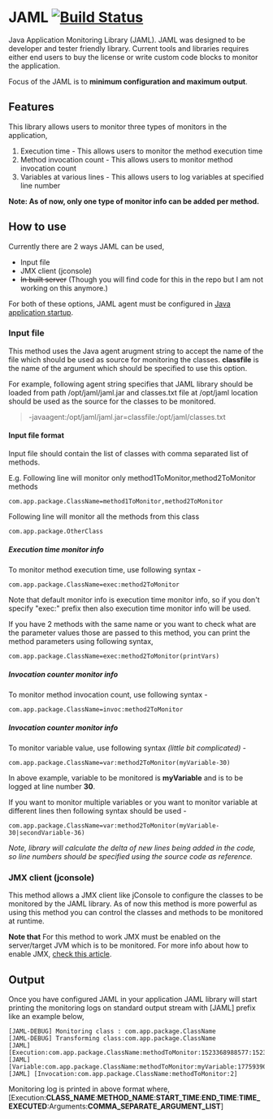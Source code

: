 # JAML [![Build Status](https://travis-ci.org/sachingorade/jaml.svg?branch=master)](https://travis-ci.org/sachingorade/jaml)
Java Application Monitoring Library (JAML). JAML was designed to be developer and tester friendly library. Current tools and libraries requires either end users to buy the license or write custom code blocks to monitor the application.

Focus of the JAML is to **minimum configuration and maximum output**.

## Features
This library allows users to monitor three types of monitors in the application,
1. Execution time - This allows users to monitor the method execution time
1. Method invocation count - This allows users to monitor method invocation count
1. Variables at various lines - This allows users to log variables at specified line number

**Note: As of now, only one type of monitor info can be added per method.**

## How to use
Currently there are 2 ways JAML can be used,
- Input file
- JMX client (jconsole)
- ~~In built server~~ (Though you will find code for this in the repo but I am not working on this anymore.)

For both of these options, JAML agent must be configured in [Java application startup](https://docs.oracle.com/javase/1.5.0/docs/api/java/lang/instrument/package-summary.html).

### Input file
This method uses the Java agent arugment string to accept the name of the file which should be used as source for monitoring the classes. **classfile** is the name of the argument which should be specified to use this option.

For example, following agent string specifies that JAML library should be loaded from path /opt/jaml/jaml.jar and classes.txt file at /opt/jaml location should be used as the source for the classes to be monitored.
> -javaagent:/opt/jaml/jaml.jar=classfile:/opt/jaml/classes.txt

#### Input file format
Input file should contain the list of classes with comma separated list of methods. 

E.g.
Following line will monitor only method1ToMonitor,method2ToMonitor methods
```
com.app.package.ClassName=method1ToMonitor,method2ToMonitor
```
Following line will monitor all the methods from this class
```
com.app.package.OtherClass
```

##### Execution time monitor info
To monitor method execution time, use following syntax -
```
com.app.package.ClassName=exec:method2ToMonitor
```
Note that default monitor info is execution time monitor info, so if you don't specify "exec:" prefix then also execution time monitor info will be used.

If you have 2 methods with the same name or you want to check what are the parameter values those are passed to this method, you can print the method parameters using following syntax,
```
com.app.package.ClassName=exec:method2ToMonitor(printVars)
```

##### Invocation counter monitor info
To monitor method invocation count, use following syntax -
```
com.app.package.ClassName=invoc:method2ToMonitor
```

##### Invocation counter monitor info
To monitor variable value, use following syntax *(little bit complicated)* -
```
com.app.package.ClassName=var:method2ToMonitor(myVariable-30)
```
In above example, variable to be monitored is **myVariable** and is to be logged at line number **30**.

If you want to monitor multiple variables or you want to monitor variable at different lines then following syntax should be used -
```
com.app.package.ClassName=var:method2ToMonitor(myVariable-30|secondVariable-36)
```
*Note, library will calculate the delta of new lines being added in the code, so line numbers should be specified using the source code as reference.*

### JMX client (jconsole)
This method allows a JMX client like jConsole to configure the classes to be monitored by the JAML library. As of now this method is more powerful as using this method you can control the classes and methods to be monitored at runtime.

**Note that** For this method to work JMX must be enabled on the server/target JVM which is to be monitored. For more info about how to enable JMX, [check this article](https://docs.oracle.com/javase/8/docs/technotes/guides/management/agent.html#gcyjz).

## Output
Once you have configured JAML in your application JAML library will start printing the monitoring logs on standard output stream with [JAML] prefix like an example below,

```
[JAML-DEBUG] Monitoring class : com.app.package.ClassName
[JAML-DEBUG] Transforming class:com.app.package.ClassName
[JAML] [Execution:com.app.package.ClassName:methodToMonitor:1523368988577:1523368988578:1:Arguments:arg1,arg2]
[JAML] [Variable:com.app.package.ClassName:methodToMonitor:myVariable:1775939031]
[JAML] [Invocation:com.app.package.ClassName:methodToMonitor:2]
```
Monitoring log is printed in above format where,
[Execution:**CLASS_NAME**:**METHOD_NAME**:**START_TIME**:**END_TIME**:**TIME_EXECUTED**:Arguments:**COMMA_SEPARATE_ARGUMENT_LIST**]
